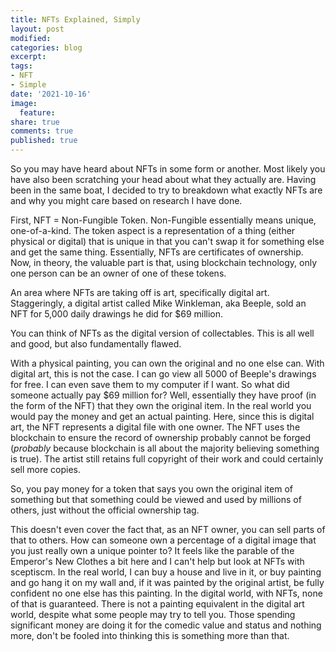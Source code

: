 ```yaml
---
title: NFTs Explained, Simply
layout: post
modified: 
categories: blog
excerpt: 
tags:
- NFT
- Simple
date: '2021-10-16'
image:
  feature: 
share: true
comments: true
published: true
---
```


So you may have heard about NFTs in some form or another. Most likely you have also been scratching your head about what they actually are. Having been in the same boat, I decided to try to breakdown what exactly NFTs are and why you might care based on research I have done.

First, NFT = Non-Fungible Token. Non-Fungible essentially means unique, one-of-a-kind. The token aspect is a representation of a thing (either physical or digital) that is unique in that you can't swap it for something else and get the same thing. Essentially, NFTs are certificates of ownership. Now, in theory, the valuable part is that, using blockchain technology, only one person can be an owner of one of these tokens.

An area where NFTs are taking off is art, specifically digital art. Staggeringly, a digital artist called Mike Winkleman, aka Beeple, sold an NFT for 5,000 daily drawings he did for $69 million.

You can think of NFTs as the digital version of collectables. This is all well and good, but also fundamentally flawed. 

With a physical painting, you can own the original and no one else can. With digital art, this is not the case.  I can go view all 5000 of Beeple's drawings for free. I can even save them to my computer if I want. So what did someone actually pay $69 million for? Well, essentially they have proof (in the form of the NFT) that they own the original item. In the real world you would pay the money and get an actual painting. Here, since this is digital art, the NFT represents a digital file with one owner. The NFT uses the blockchain to ensure the record of ownership probably cannot be forged (*probably* because blockchain is all about the majority believing something is true). The artist still retains full copyright of their work and could certainly sell more copies.

So, you pay money for a token that says you own the original item of something but that something could be viewed and used by millions of others, just without the official ownership tag. 

This doesn't even cover the fact that, as an NFT owner, you can sell parts of that to others. How can someone own a percentage of a digital image that you just really own a unique pointer to? It feels like the parable of the Emperor's New Clothes a bit here and I can't help but look at NFTs with sceptiscm. In the real world, I can buy a house and live in it, or buy painting and go hang it on my wall and, if it was painted by the original artist, be fully confident no one else has this painting. In the digital world, with NFTs, none of that is guaranteed. There is not a painting equivalent in the digital art world, despite what some people may try to tell you. Those spending significant money are doing it for the comedic value and status and nothing more, don't be fooled into thinking this is something more than that.



